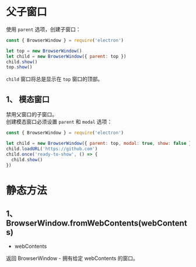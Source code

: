 # 父子窗口
使用 `parent` 选项，创建子窗口：  
```js
const { BrowserWindow } = require('electron')

let top = new BrowserWindow()
let child = new BrowserWindow({ parent: top })
child.show()
top.show()
```
`child` 窗口将总是显示在 `top` 窗口的顶部。  

## 1、 模态窗口
禁用父窗口的子窗口。  
创建模态窗口必须设置 `parent` 和 `modal` 选项：  
```js
const { BrowserWindow } = require('electron')

let child = new BrowserWindow({ parent: top, modal: true, show: false })
child.loadURL('https://github.com')
child.once('ready-to-show', () => {
  child.show()
})
```

# 静态方法
## 1、 BrowserWindow.fromWebContents(webContents)
* webContents

返回 BrowserWindow - 拥有给定 webContents 的窗口。


